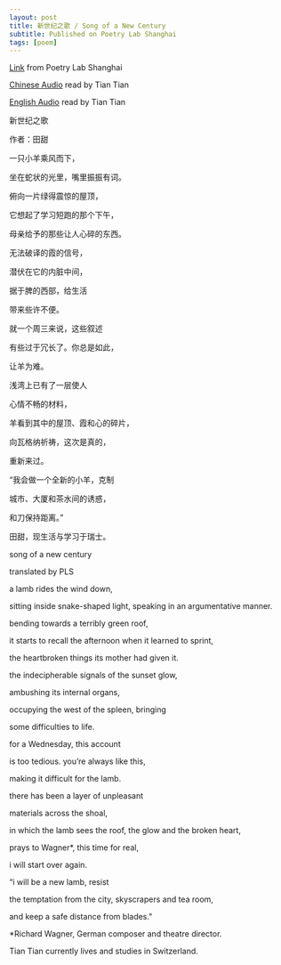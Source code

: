 ```yaml
---
layout: post
title: 新世纪之歌 / Song of a New Century
subtitle: Published on Poetry Lab Shanghai
tags: [poem]
---
```

[Link](https://www.poetrylabshanghai.com/post/summer25) from Poetry Lab Shanghai

[Chinese Audio](https://m.ximalaya.com/sound/881037898?from=pc) read by Tian Tian

[English Audio](https://m.ximalaya.com/sound/881037892?from=pc) read by Tian Tian

<blockquote class="instagram-media" 
    data-instgrm-permalink="https://www.instagram.com/p/DOFpDeKjNyk/"
    data-instgrm-version="14">
</blockquote>
<script async src="//www.instagram.com/embed.js"></script>

新世纪之歌

作者：田甜

一只小羊乘风而下，

坐在蛇状的光里，嘴里振振有词。

俯向一片绿得震惊的屋顶，

它想起了学习短跑的那个下午，

母亲给予的那些让人心碎的东西。

无法破译的霞的信号，

潜伏在它的内脏中间，

据于脾的西部，给生活

带来些许不便。

就一个周三来说，这些叙述

有些过于冗长了。你总是如此，

让羊为难。

浅湾上已有了一层使人

心情不畅的材料，

羊看到其中的屋顶、霞和心的碎片，

向瓦格纳祈祷，这次是真的，

重新来过。

“我会做一个全新的小羊，克制

城市、大厦和茶水间的诱惑，

和刀保持距离。”

田甜，现生活与学习于瑞士。

song of a new century

translated by PLS

a lamb rides the wind down,

sitting inside snake-shaped light, speaking in an argumentative manner.

bending towards a terribly green roof,

it starts to recall the afternoon when it learned to sprint,

the heartbroken things its mother had given it.

the indecipherable signals of the sunset glow,

ambushing its internal organs,

occupying the west of the spleen, bringing

some difficulties to life.

for a Wednesday, this account

is too tedious. you’re always like this,

making it difficult for the lamb.

there has been a layer of unpleasant

materials across the shoal,

in which the lamb sees the roof, the glow and the broken heart,

prays to Wagner*, this time for real,

i will start over again.

“i will be a new lamb, resist

the temptation from the city, skyscrapers and tea room,

and keep a safe distance from blades."

*Richard Wagner, German composer and theatre director.

Tian Tian currently lives and studies in Switzerland. 